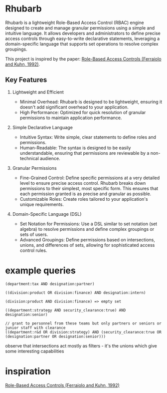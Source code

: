 # Rhubarb

Rhubarb is a lightweight Role-Based Access Control (RBAC) engine designed to create and manage granular permissions using a simple and intuitive language. It allows developers and administrators to define precise access controls through easy-to-write declarative statements, leveraging a domain-specific language that supports set operations to resolve complex groupings.

This project is inspired by the paper: [Role-Based Access Controls (Ferraiolo and Kuhn, 1992)](https://arxiv.org/ftp/arxiv/papers/0903/0903.2171.pdf).

## Key Features

1. Lightweight and Efficient

    - Minimal Overhead: Rhubarb is designed to be lightweight, ensuring it doesn't add significant overhead to your application.
    - High Performance: Optimized for quick resolution of granular permissions to maintain application performance.

2. Simple Declarative Language

    - Intuitive Syntax: Write simple, clear statements to define roles and permissions.
    - Human-Readable: The syntax is designed to be easily understandable, ensuring that permissions are reviewable by a non-technical audience.

3. Granular Permissions

    - Fine-Grained Control: Define specific permissions at a very detailed level to ensure precise access control. Rhubarb breaks down permissions to their simplest, most specific form. This ensures that each permission granted is as precise and granular as possible.
    - Customizable Roles: Create roles tailored to your application's unique requirements.

4. Domain-Specific Language (DSL)

    - Set Notation for Permissions: Use a DSL similar to set notation (set algebra) to resolve permissions and define complex groupings or sets of users.
    - Advanced Groupings: Define permissions based on intersections, unions, and differences of sets, allowing for sophisticated access control rules.

# example queries
```
(department:tax AND designation:partner)

((division:product OR division:finance) AND designation:intern)

(division:product AND division:finance) => empty set

((department:strategy AND security_clearance:true) AND designation:senior)

// grant to personnel from these teams but only partners or seniors or junior staff with clearance
((department:r&d OR division:strategy) AND (security_clearance:true OR (designation:partner OR designation:senior)))
```
observe that intersections act mostly as filters - it's the unions which give some interesting capabilities

# inspiration

[Role-Based Access Controls (Ferraiolo and Kuhn, 1992)](https://arxiv.org/ftp/arxiv/papers/0903/0903.2171.pdf)


